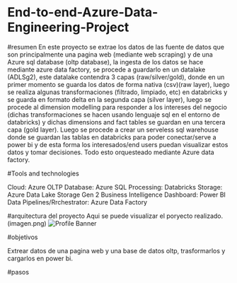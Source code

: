 # End-to-end-Azure-Data-Engineering-Project


#resumen
En este proyecto se extrae los datos de las fuente de datos que son principalmente una pagina web (mediante web scraping) y de una Azure sql database (oltp database), la ingesta de los datos se hace mediante azure data factory, se procede a guardarlo en un datalake (ADLSg2), este datalake contendra 3 capas (raw/silver/gold), donde en un primer momento se guarda los datos de forma nativa (csv)(raw layer), luego se realiza algunas transformaciones (filtrado, limpiado, etc) en databricks y se guarda en formato delta en la segunda capa (silver layer), luego se procede al dimension modelling para responder a los intereses del negocio (dichas transformaciones se hacen usando lenguaje sql en el entorno de databricks) y dichas dimensions and fact tables se guardan en una tercera capa (gold layer). Luego se procede a crear un serveless sql warehouse donde se guardan las tablas en databricks para poder conectar/serve  a power bi y de esta forma los interesados/end users puedan visualizar estos datos y tomar decisiones. Todo esto orquesteado mediante Azure data factory.

#Tools and technologies

Cloud: Azure
OLTP Database: Azure SQL
Processing: Databricks
Storage: Azure Data Lake Storage Gen 2
Business Intelligence Dashboard: Power BI
Data Pipelines/Rrchestrator: Azure Data Factory

#arquitectura del proyecto
Aqui se puede visualizar el poryecto realizado. (imagen.png)
 <img src="https://i.imgur.com/Kn6sx3y.png" alt="Profile Banner">

 #objetivos

 Extrear datos de una pagina web y una base de datos oltp, trasformarlos y cargarlos en power bi.

#pasos
 


